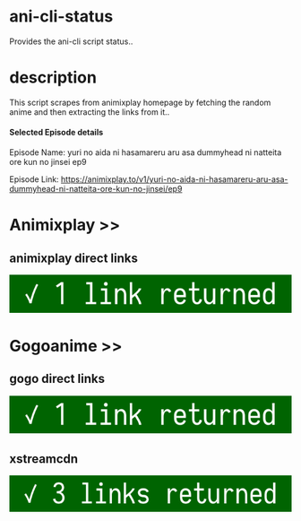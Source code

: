 # ani-cli-status
Provides the ani-cli script status..

# description
This script scrapes from animixplay homepage by fetching the random anime and then extracting the links from it..

#### Selected Episode details

Episode Name: yuri no aida ni hasamareru aru asa dummyhead ni natteita ore kun no jinsei ep9

Episode Link: https://animixplay.to/v1/yuri-no-aida-ni-hasamareru-aru-asa-dummyhead-ni-natteita-ore-kun-no-jinsei/ep9
 
# Animixplay >>

## animixplay direct links

<img src="./images/animixplay.jpg">

# Gogoanime >>

## gogo direct links

<img src="./images/gogoplay.jpg">

## xstreamcdn

<img src="./images/xstreamcdn.jpg">
